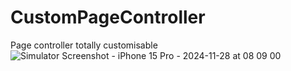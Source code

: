 # CustomPageController
Page controller totally customisable
![Simulator Screenshot - iPhone 15 Pro - 2024-11-28 at 08 09 00](https://github.com/user-attachments/assets/64352e25-d759-42ce-8701-2e226f4f3c8a)
